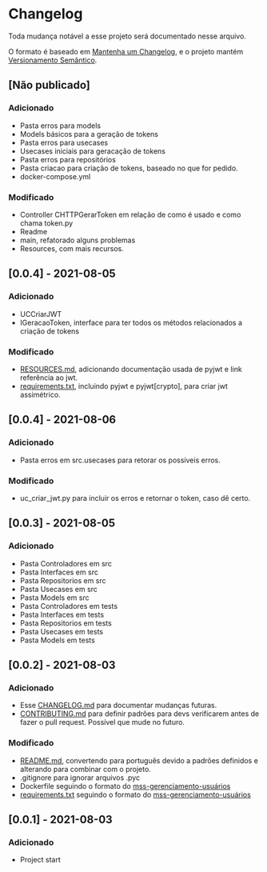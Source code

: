 # Changelog

Toda mudança notável a esse projeto será documentado nesse arquivo.

O formato é baseado em [Mantenha um Changelog](https://keepachangelog.com/pt-BR/1.0.0/),
e o projeto mantém [Versionamento Semântico](https://semver.org/lang/pt-BR/).

## [Não publicado]
### Adicionado
- Pasta erros para models
- Models básicos para a geração de tokens
- Pasta erros para usecases
- Usecases iniciais para geracação de tokens
- Pasta erros para repositórios
- Pasta criacao para criação de tokens, baseado no que for pedido.
- docker-compose.yml

### Modificado
- Controller CHTTPGerarToken em relação de como é usado e como chama token.py
- Readme
- main, refatorado alguns problemas
- Resources, com mais recursos.

## [0.0.4] - 2021-08-05
### Adicionado 
- UCCriarJWT
- IGeracaoToken, interface para ter todos os métodos relacionados a criação de tokens

### Modificado
- [RESOURCES.md](./RESOURCES.md), adicionando documentação usada de pyjwt e link referência ao jwt.
- [requirements.txt](./requirements.txt), incluindo pyjwt e pyjwt[crypto], para criar jwt assimétrico.


## [0.0.4] - 2021-08-06
### Adicionado
- Pasta erros em src.usecases para retorar os possíveis erros.

### Modificado
- uc_criar_jwt.py para incluir os erros e retornar o token, caso dê certo.

## [0.0.3] - 2021-08-05
### Adicionado
- Pasta Controladores em src
- Pasta Interfaces em src
- Pasta Repositorios em src
- Pasta Usecases em src
- Pasta Models em src
- Pasta Controladores em tests
- Pasta Interfaces em tests
- Pasta Repositorios em tests
- Pasta Usecases em tests
- Pasta Models em tests


## [0.0.2] - 2021-08-03
### Adicionado
- Esse [CHANGELOG.md](./CHANGELOG.md) para documentar mudanças futuras.
- [CONTRIBUTING.md](./CONTRIBUTING.md) para definir padrões para devs verificarem antes de fazer o pull request. Possível que mude no futuro.

### Modificado
- [README.md](./README.md), convertendo para português devido a padrões definidos e alterando para combinar com o projeto.
- .gitignore para ignorar arquivos .pyc
- Dockerfile seguindo o formato do [mss-gerenciamento-usuários](https://github.com/Maua-Dev/mss-gerenciamento-usuarios/blob/main/Dockerfile)
- [requirements.txt](./requirements.txt) seguindo o formato do [mss-gerenciamento-usuários](https://github.com/Maua-Dev/mss-gerenciamento-usuarios/blob/main/requirements.txt)

## [0.0.1] - 2021-08-03
### Adicionado
- Project start